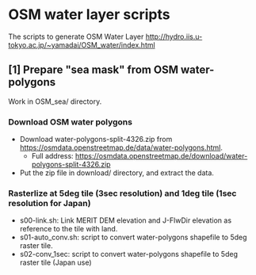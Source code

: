 # OSM water layer scripts
The scripts to generate OSM Water Layer
http://hydro.iis.u-tokyo.ac.jp/~yamadai/OSM_water/index.html

## [1] Prepare "sea mask" from OSM water-polygons
Work in OSM_sea/ directory.

### Download OSM water polygons
- Download water-polygons-split-4326.zip from https://osmdata.openstreetmap.de/data/water-polygons.html.
    - Full address: https://osmdata.openstreetmap.de/download/water-polygons-split-4326.zip
- Put the zip file in download/ directory, and extract the data.

### Rasterlize at 5deg tile (3sec resolution) and 1deg tile (1sec resolution for Japan)
- s00-link.sh: Link MERIT DEM elevation and J-FlwDir elevation as reference to the tile with land.
- s01-auto_conv.sh: script to convert water-polygons shapefile to 5deg raster tile.
- s02-conv_1sec: script to convert water-polygons shapefile to 5deg raster tile (Japan use)

